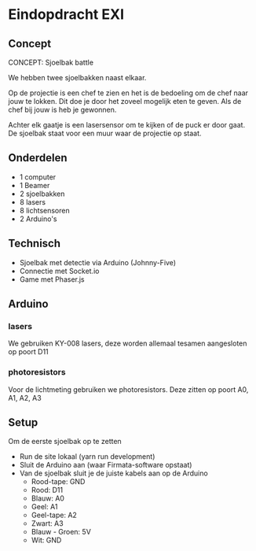 # Eindopdracht EXI

## Concept
CONCEPT: Sjoelbak battle

We hebben twee sjoelbakken naast elkaar.

Op de projectie is een chef te zien en het is de bedoeling om de chef naar jouw te lokken. Dit doe je door het zoveel mogelijk eten te geven. Als de chef bij jouw is heb je gewonnen.

Achter elk gaatje is een lasersensor om te kijken of de puck er door gaat.
De sjoelbak staat voor een muur waar de projectie op staat.

## Onderdelen
- 1 computer
- 1 Beamer
- 2 sjoelbakken
- 8 lasers
- 8 lichtsensoren
- 2 Arduino's

## Technisch
- Sjoelbak met detectie via Arduino (Johnny-Five)
- Connectie met Socket.io
- Game met Phaser.js

## Arduino

### lasers
We gebruiken KY-008 lasers, deze worden allemaal tesamen aangesloten op poort D11

### photoresistors
Voor de lichtmeting gebruiken we photoresistors.
Deze zitten op poort A0, A1, A2, A3

## Setup
Om de eerste sjoelbak op te zetten
- Run de site lokaal (yarn run development)
- Sluit de Arduino aan (waar Firmata-software opstaat)
- Van de sjoelbak sluit je de juiste kabels aan op de Arduino
  - Rood-tape: GND
  - Rood: D11
  - Blauw: A0
  - Geel: A1
  - Geel-tape: A2
  - Zwart: A3
  - Blauw - Groen: 5V
  - Wit: GND
